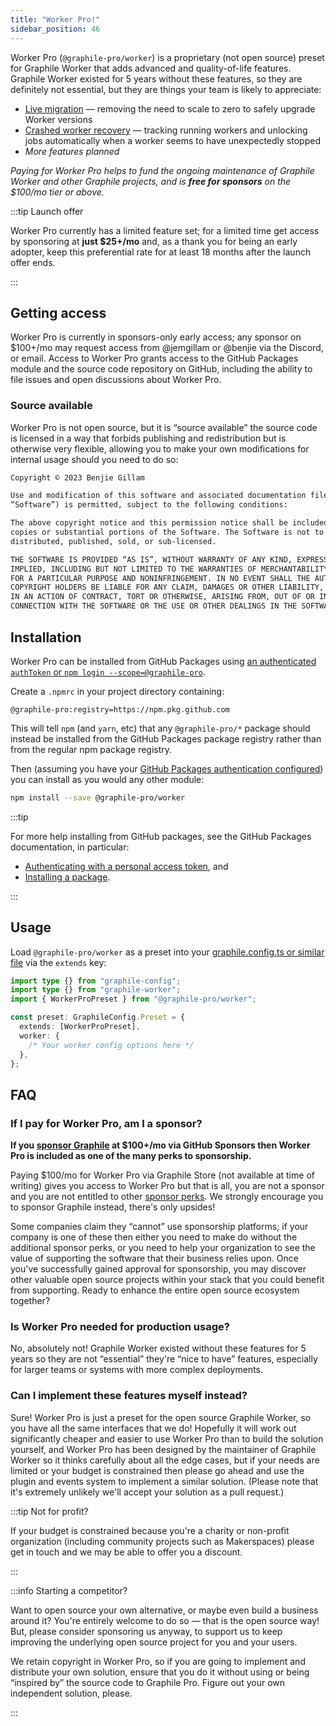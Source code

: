 ```yaml
---
title: "Worker Pro!"
sidebar_position: 46
---
```


Worker Pro (`@graphile-pro/worker`) is a proprietary (not open source) preset
for Graphile Worker that adds advanced and quality-of-life features. Graphile
Worker existed for 5 years without these features, so they are definitely not
essential, but they are things your team is likely to appreciate:

- [Live migration](./migration.md) &mdash; removing the need to scale to zero to
  safely upgrade Worker versions
- [Crashed worker recovery](./recovery.md) &mdash; tracking running workers and
  unlocking jobs automatically when a worker seems to have unexpectedly stopped
- _More features planned_

_Paying for Worker Pro helps to fund the ongoing maintenance of Graphile Worker
and other Graphile projects, and is **free for sponsors** on the $100/mo tier or
above._

:::tip Launch offer

Worker Pro currently has a limited feature set; for a limited time get access by
sponsoring at **just $25+/mo** and, as a thank you for being an early adopter,
keep this preferential rate for at least 18 months after the launch offer ends.

:::

## Getting access

Worker Pro is currently in sponsors-only early access; any sponsor on $100+/mo
may request access from @jemgillam or @benjie via the Discord, or email. Access
to Worker Pro grants access to the GitHub Packages module and the source code
repository on GitHub, including the ability to file issues and open discussions
about Worker Pro.

### Source available

Worker Pro is not open source, but it is &ldquo;source available&rdquo; the
source code is licensed in a way that forbids publishing and redistribution but
is otherwise very flexible, allowing you to make your own modifications for
internal usage should you need to do so:

```md
Copyright © 2023 Benjie Gillam

Use and modification of this software and associated documentation files (the
“Software”) is permitted, subject to the following conditions:

The above copyright notice and this permission notice shall be included in all
copies or substantial portions of the Software. The Software is not to be
distributed, published, sold, or sub-licensed.

THE SOFTWARE IS PROVIDED “AS IS”, WITHOUT WARRANTY OF ANY KIND, EXPRESS OR
IMPLIED, INCLUDING BUT NOT LIMITED TO THE WARRANTIES OF MERCHANTABILITY, FITNESS
FOR A PARTICULAR PURPOSE AND NONINFRINGEMENT. IN NO EVENT SHALL THE AUTHORS OR
COPYRIGHT HOLDERS BE LIABLE FOR ANY CLAIM, DAMAGES OR OTHER LIABILITY, WHETHER
IN AN ACTION OF CONTRACT, TORT OR OTHERWISE, ARISING FROM, OUT OF OR IN
CONNECTION WITH THE SOFTWARE OR THE USE OR OTHER DEALINGS IN THE SOFTWARE.
```

<!--

Log in to https://store.graphile.com using the account that you sponsor us
through, if you're a sponsor, or whichever method you prefer otherwise.

-->

## Installation

Worker Pro can be installed from GitHub Packages using
[an authenticated `authToken` or `npm login --scope=@graphile-pro`](https://docs.github.com/en/packages/working-with-a-github-packages-registry/working-with-the-npm-registry#authenticating-with-a-personal-access-token).

Create a `.npmrc` in your project directory containing:

```text title=".npmrc"
@graphile-pro:registry=https://npm.pkg.github.com
```

This will tell `npm` (and `yarn`, etc) that any `@graphile-pro/*` package should
instead be installed from the GitHub Packages package registry rather than from
the regular npm package registry.

Then (assuming you have your
[GitHub Packages authentication configured](https://docs.github.com/en/packages/working-with-a-github-packages-registry/working-with-the-npm-registry#authenticating-with-a-personal-access-token))
you can install as you would any other module:

```bash npm2yarn
npm install --save @graphile-pro/worker
```

:::tip

For more help installing from GitHub packages, see the GitHub Packages
documentation, in particular:

- [Authenticating with a personal access token](https://docs.github.com/en/packages/working-with-a-github-packages-registry/working-with-the-npm-registry#authenticating-with-a-personal-access-token),
  and
- [Installing a package](https://docs.github.com/en/packages/working-with-a-github-packages-registry/working-with-the-npm-registry#installing-a-package).

:::

## Usage

Load `@graphile-pro/worker` as a preset into your
[graphile.config.ts or similar file](../config.md) via the `extends` key:

```ts title="graphile.config.ts"
import type {} from "graphile-config";
import type {} from "graphile-worker";
import { WorkerProPreset } from "@graphile-pro/worker";

const preset: GraphileConfig.Preset = {
  extends: [WorkerProPreset],
  worker: {
    /* Your worker config options here */
  },
};
```

## FAQ

### If I pay for Worker Pro, am I a sponsor?

**If you [sponsor Graphile](https://github.com/sponsors/benjie/) at $100+/mo via
GitHub Sponsors then Worker Pro is included as one of the many perks to
sponsorship.**

Paying $100/mo for Worker Pro via Graphile Store (not available at time of
writing) gives you access to Worker Pro but that is all, you are not a sponsor
and you are not entitled to other
[sponsor perks](https://github.com/sponsors/benjie/). We strongly encourage you
to sponsor Graphile instead, there&apos;s only upsides!

Some companies claim they &ldquo;cannot&rdquo; use sponsorship platforms; if
your company is one of these then either you need to make do without the
additional sponsor perks, or you need to help your organization to see the value
of supporting the software that their business relies upon. Once you&apos;ve
successfully gained approval for sponsorship, you may discover other valuable
open source projects within your stack that you could benefit from supporting.
Ready to enhance the entire open source ecosystem together?

### Is Worker Pro needed for production usage?

No, absolutely not! Graphile Worker existed without these features for 5 years
so they are not &ldquo;essential&rdquo; they're &ldquo;nice to have&rdquo;
features, especially for larger teams or systems with more complex deployments.

### Can I implement these features myself instead?

Sure! Worker Pro is just a preset for the open source Graphile Worker, so you
have all the same interfaces that we do! Hopefully it will work out
significantly cheaper and easier to use Worker Pro than to build the solution
yourself, and Worker Pro has been designed by the maintainer of Graphile Worker
so it thinks carefully about all the edge cases, but if your needs are limited
or your budget is constrained then please go ahead and use the plugin and events
system to implement a similar solution. (Please note that it&apos;s extremely
unlikely we&apos;ll accept your solution as a pull request.)

:::tip Not for profit?

If your budget is constrained because you&apos;re a charity or non-profit
organization (including community projects such as Makerspaces) please get in
touch and we may be able to offer you a discount.

:::

:::info Starting a competitor?

Want to open source your own alternative, or maybe even build a business around
it? You're entirely welcome to do so &mdash; that is the open source way! But,
please consider sponsoring us anyway, to support us to keep improving the
underlying open source project for you and your users.

We retain copyright in Worker Pro, so if you are going to implement and
distribute your own solution, ensure that you do it without using or being
&ldquo;inspired by&rdquo; the source code to Graphile Pro. Figure out your own
independent solution, please.

:::
